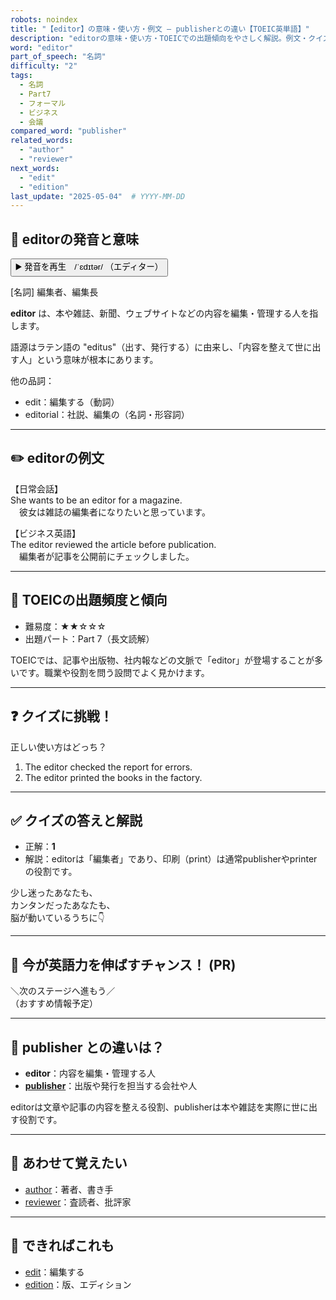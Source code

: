 ```yaml
---
robots: noindex
title: "【editor】の意味・使い方・例文 ― publisherとの違い【TOEIC英単語】"
description: "editorの意味・使い方・TOEICでの出題傾向をやさしく解説。例文・クイズ付きでpublisherとの違いもわかりやすく学べます。"
word: "editor"
part_of_speech: "名詞"
difficulty: "2"
tags:
  - 名詞
  - Part7
  - フォーマル
  - ビジネス
  - 会議
compared_word: "publisher"
related_words:
  - "author"
  - "reviewer"
next_words:
  - "edit"
  - "edition"
last_update: "2025-05-04"  # YYYY-MM-DD
---
```


## 🔰 editorの発音と意味

<button class="play-audio" onclick="playTTS('editor')">
  <span class="play-audio-main">
    ▶️ 発音を再生　/ˈɛdɪtər/
  </span>
  <span class="play-audio-sub">
    （エディター）
  </span>
</button>

[名詞] 編集者、編集長

**editor** は、本や雑誌、新聞、ウェブサイトなどの内容を編集・管理する人を指します。

語源はラテン語の "editus"（出す、発行する）に由来し、「内容を整えて世に出す人」という意味が根本にあります。

他の品詞：  
- edit：編集する（動詞）
- editorial：社説、編集の（名詞・形容詞）

---

## ✏️ editorの例文

【日常会話】  
She wants to be an editor for a magazine.  
　彼女は雑誌の編集者になりたいと思っています。

【ビジネス英語】  
The editor reviewed the article before publication.  
　編集者が記事を公開前にチェックしました。

---

## 🎯 TOEICの出題頻度と傾向

- 難易度：★★☆☆☆
- 出題パート：Part 7（長文読解）

TOEICでは、記事や出版物、社内報などの文脈で「editor」が登場することが多いです。職業や役割を問う設問でよく見かけます。

---

## ❓ クイズに挑戦！

正しい使い方はどっち？

1. The editor checked the report for errors.  
2. The editor printed the books in the factory.

---

## ✅ クイズの答えと解説

- 正解：**1**
- 解説：editorは「編集者」であり、印刷（print）は通常publisherやprinterの役割です。

少し迷ったあなたも、  
カンタンだったあなたも、  
脳が動いているうちに👇️

---

## 🚀 今が英語力を伸ばすチャンス！ (PR)

<div class="info-center">
＼次のステージへ進もう／<br>  
（おすすめ情報予定）
</div>

---

## 🤔  publisher との違いは？

- **editor**：内容を編集・管理する人
- **[publisher](/publisher)**：出版や発行を担当する会社や人

editorは文章や記事の内容を整える役割、publisherは本や雑誌を実際に世に出す役割です。

---

## 🧩 あわせて覚えたい

- [author](/author)：著者、書き手
- [reviewer](/reviewer)：査読者、批評家

---

## 📖 できればこれも

- [edit](/edit)：編集する
- [edition](/edition)：版、エディション

<!-- cvid: aid42_bid07 -->
